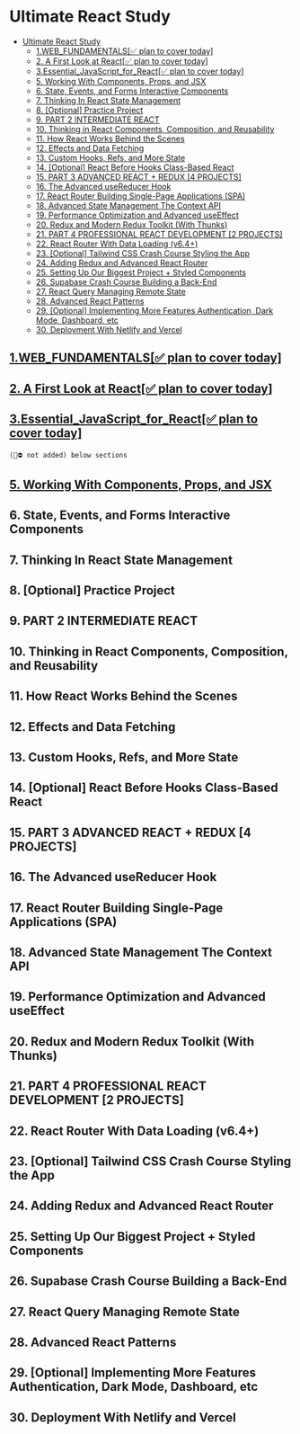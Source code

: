 # Ultimate React Study

- [Ultimate React Study](#ultimate-react-study)
  - [1.WEB\_FUNDAMENTALS\[✅ plan to cover today\]](#1web_fundamentals-plan-to-cover-today)
  - [2. A First Look at React\[✅ plan to cover today\]](#2-a-first-look-at-react-plan-to-cover-today)
  - [3.Essential\_JavaScript\_for\_React\[✅ plan to cover today\]](#3essential_javascript_for_react-plan-to-cover-today)
  - [5. Working With Components, Props, and JSX](#5-working-with-components-props-and-jsx)
  - [6. State, Events, and Forms Interactive Components](#6-state-events-and-forms-interactive-components)
  - [7. Thinking In React State Management](#7-thinking-in-react-state-management)
  - [8. \[Optional\] Practice Project](#8-optional-practice-project)
  - [9. PART 2 INTERMEDIATE REACT](#9-part-2-intermediate-react)
  - [10. Thinking in React Components, Composition, and Reusability](#10-thinking-in-react-components-composition-and-reusability)
  - [11. How React Works Behind the Scenes](#11-how-react-works-behind-the-scenes)
  - [12. Effects and Data Fetching](#12-effects-and-data-fetching)
  - [13. Custom Hooks, Refs, and More State](#13-custom-hooks-refs-and-more-state)
  - [14. \[Optional\] React Before Hooks Class-Based React](#14-optional-react-before-hooks-class-based-react)
  - [15. PART 3 ADVANCED REACT + REDUX \[4 PROJECTS\]](#15-part-3-advanced-react--redux-4-projects)
  - [16. The Advanced useReducer Hook](#16-the-advanced-usereducer-hook)
  - [17. React Router Building Single-Page Applications (SPA)](#17-react-router-building-single-page-applications-spa)
  - [18. Advanced State Management The Context API](#18-advanced-state-management-the-context-api)
  - [19. Performance Optimization and Advanced useEffect](#19-performance-optimization-and-advanced-useeffect)
  - [20. Redux and Modern Redux Toolkit (With Thunks)](#20-redux-and-modern-redux-toolkit-with-thunks)
  - [21. PART 4 PROFESSIONAL REACT DEVELOPMENT \[2 PROJECTS\]](#21-part-4-professional-react-development-2-projects)
  - [22. React Router With Data Loading (v6.4+)](#22-react-router-with-data-loading-v64)
  - [23. \[Optional\] Tailwind CSS Crash Course Styling the App](#23-optional-tailwind-css-crash-course-styling-the-app)
  - [24. Adding Redux and Advanced React Router](#24-adding-redux-and-advanced-react-router)
  - [25. Setting Up Our Biggest Project + Styled Components](#25-setting-up-our-biggest-project--styled-components)
  - [26. Supabase Crash Course Building a Back-End](#26-supabase-crash-course-building-a-back-end)
  - [27. React Query Managing Remote State](#27-react-query-managing-remote-state)
  - [28. Advanced React Patterns](#28-advanced-react-patterns)
  - [29. \[Optional\] Implementing More Features Authentication, Dark Mode, Dashboard, etc](#29-optional-implementing-more-features-authentication-dark-mode-dashboard-etc)
  - [30. Deployment With Netlify and Vercel](#30-deployment-with-netlify-and-vercel)

## [1.WEB_FUNDAMENTALS[✅ plan to cover today]](./docs/1.PART_REACT_FUNDAMENTALS/readme.md)

## [2. A First Look at React[✅ plan to cover today]](./docs/2..A_First_Look_at%20_React/readme.md)

## [3.Essential_JavaScript_for_React[✅ plan to cover today]](./docs/3.Essential_JavaScript_for_React/readme.md)

`(🦺⛔ not added) below sections`

## [5. Working With Components, Props, and JSX](./docs/4.WorkingWithComponentsPropsandJSX/readme.md)

## 6. State, Events, and Forms Interactive Components

## 7. Thinking In React State Management

## 8. [Optional] Practice Project

## 9. PART 2 INTERMEDIATE REACT

## 10. Thinking in React Components, Composition, and Reusability

## 11. How React Works Behind the Scenes

## 12. Effects and Data Fetching

## 13. Custom Hooks, Refs, and More State

## 14. [Optional] React Before Hooks Class-Based React

## 15. PART 3 ADVANCED REACT + REDUX [4 PROJECTS]

## 16. The Advanced useReducer Hook

## 17. React Router Building Single-Page Applications (SPA)

## 18. Advanced State Management The Context API

## 19. Performance Optimization and Advanced useEffect

## 20. Redux and Modern Redux Toolkit (With Thunks)

## 21. PART 4 PROFESSIONAL REACT DEVELOPMENT [2 PROJECTS]

## 22. React Router With Data Loading (v6.4+)

## 23. [Optional] Tailwind CSS Crash Course Styling the App

## 24. Adding Redux and Advanced React Router

## 25. Setting Up Our Biggest Project + Styled Components

## 26. Supabase Crash Course Building a Back-End

## 27. React Query Managing Remote State

## 28. Advanced React Patterns

## 29. [Optional] Implementing More Features Authentication, Dark Mode, Dashboard, etc

## 30. Deployment With Netlify and Vercel
